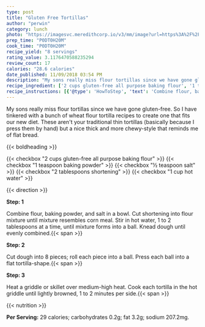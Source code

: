 ```yaml
---
type: post
title: "Gluten Free Tortillas"
author: "perwin"
category: lunch
photo: "https://imagesvc.meredithcorp.io/v3/mm/image?url=https%3A%2F%2Fimages.media-allrecipes.com%2Fuserphotos%2F3715812.jpg"
prep_time: "P0DT0H20M"
cook_time: "P0DT0H20M"
recipe_yield: "8 servings"
rating_value: 3.1176470588235294
review_count: 17
calories: "28.6 calories"
date_published: 11/09/2018 03:54 PM
description: "My sons really miss flour tortillas since we have gone gluten-free. So I have tinkered with a bunch of wheat flour tortilla recipes to create one that fits our new diet. These aren't your traditional thin tortillas (basically because I press them by hand) but a nice thick and more chewy-style that reminds me of flat bread."
recipe_ingredient: ['2 cups gluten-free all purpose baking flour', '1 teaspoon baking powder', '½ teaspoon salt', '2 tablespoons shortening', '1 cup hot water']
recipe_instructions: [{'@type': 'HowToStep', 'text': 'Combine flour, baking powder, and salt in a bowl. Cut shortening into flour mixture until mixture resembles corn meal. Stir in hot water, 1 to 2 tablespoons at a time, until mixture forms into a ball. Knead dough until evenly combined.\n'}, {'@type': 'HowToStep', 'text': 'Cut dough into 8 pieces; roll each piece into a ball. Press each ball into a flat tortilla-shape.\n'}, {'@type': 'HowToStep', 'text': 'Heat a griddle or skillet over medium-high heat. Cook each tortilla in the hot griddle until lightly browned, 1 to 2 minutes per side.\n'}]
---
```


My sons really miss flour tortillas since we have gone gluten-free. So I have tinkered with a bunch of wheat flour tortilla recipes to create one that fits our new diet. These aren't your traditional thin tortillas (basically because I press them by hand) but a nice thick and more chewy-style that reminds me of flat bread. 

{{< boldheading >}}

{{< checkbox "2 cups gluten-free all purpose baking flour" >}}
{{< checkbox "1 teaspoon baking powder" >}}
{{< checkbox "½ teaspoon salt" >}}
{{< checkbox "2 tablespoons shortening" >}}
{{< checkbox "1 cup hot water" >}}


{{< direction >}}

**Step: 1**

Combine flour, baking powder, and salt in a bowl. Cut shortening into flour mixture until mixture resembles corn meal. Stir in hot water, 1 to 2 tablespoons at a time, until mixture forms into a ball. Knead dough until evenly combined.{{< span >}}

**Step: 2**

Cut dough into 8 pieces; roll each piece into a ball. Press each ball into a flat tortilla-shape.{{< span >}}

**Step: 3**

Heat a griddle or skillet over medium-high heat. Cook each tortilla in the hot griddle until lightly browned, 1 to 2 minutes per side.{{< span >}}

{{< nutrition >}}

**Per Serving:** 29 calories; carbohydrates 0.2g; fat 3.2g; sodium 207.2mg.